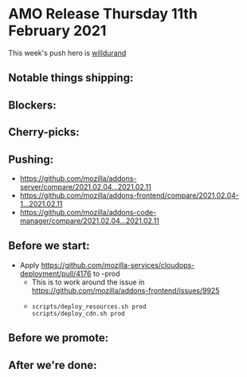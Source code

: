 
# AMO Release Thursday 11th February 2021

This week's push hero is [willdurand](https://github.com/willdurand)

## Notable things shipping:

## Blockers:

## Cherry-picks:

## Pushing:

- https://github.com/mozilla/addons-server/compare/2021.02.04...2021.02.11
- https://github.com/mozilla/addons-frontend/compare/2021.02.04-1...2021.02.11
- https://github.com/mozilla/addons-code-manager/compare/2021.02.04...2021.02.11

## Before we start:
* Apply https://github.com/mozilla-services/cloudops-deployment/pull/4176 to -prod
  * This is to work around the issue in https://github.com/mozilla/addons-frontend/issues/9925
  * ```
    scripts/deploy_resources.sh prod
    scripts/deploy_cdn.sh prod

## Before we promote:

## After we're done:
